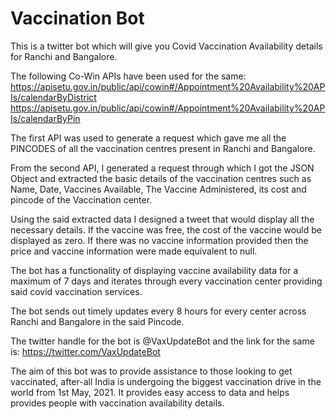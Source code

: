 # Vaccination Bot

This is a twitter bot which will give you Covid Vaccination Availability details for Ranchi and Bangalore.

The following Co-Win APIs have been used for the same:
https://apisetu.gov.in/public/api/cowin#/Appointment%20Availability%20APIs/calendarByDistrict
https://apisetu.gov.in/public/api/cowin#/Appointment%20Availability%20APIs/calendarByPin

The first API was used to generate a request which gave me all the PINCODES of all the vaccination centres present in Ranchi and Bangalore.

From the second API, I generated a request through which I got the JSON Object and extracted the basic details of the vaccination centres such as Name, Date, Vaccines Available, The Vaccine Administered, its cost and pincode of the Vaccination center.

Using the said extracted data I designed a tweet that would display all the necessary details. If the vaccine was free, the cost of the vaccine would be displayed as zero. If there was no vaccine information provided then the price and vaccine information were made equivalent to null.

The bot has a functionality of displaying vaccine availability data for a maximum of 7 days and iterates through every vaccination center providing said covid vaccination services.

The bot sends out timely updates every 8 hours for every center across Ranchi and Bangalore in the said Pincode.

The twitter handle for the bot is @VaxUpdateBot and the link for the same is:
https://twitter.com/VaxUpdateBot

The aim of this bot was to provide assistance to those looking to get vaccinated, after-all India is undergoing the biggest vaccination drive in the world from 1st May, 2021.
It provides easy access to data and helps provides people with vaccination availability details.
